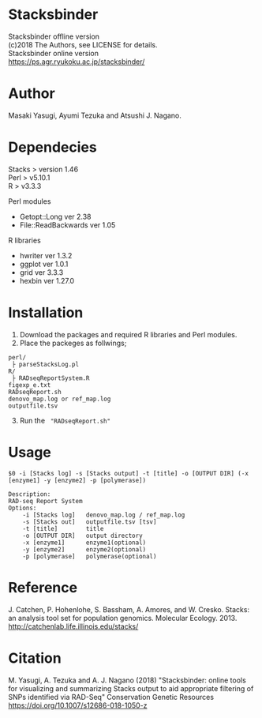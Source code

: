 # Stacksbinder  
Stacksbinder offline version  
(c)2018 The Authors, see LICENSE for details.   
Stacksbinder online version  
https://ps.agr.ryukoku.ac.jp/stacksbinder/  

# Author  
Masaki Yasugi, Ayumi Tezuka and Atsushi J. Nagano.  

# Dependecies  
Stacks > version 1.46  
Perl > v5.10.1  
R > v3.3.3  
  
Perl modules
 - Getopt::Long ver 2.38 
 - File::ReadBackwards ver 1.05 

R libraries
 - hwriter ver 1.3.2
 - ggplot ver 1.0.1
 - grid ver 3.3.3
 - hexbin ver 1.27.0

# Installation  
1. Download the packages and required R libraries and Perl modules.  
2. Place the packeges as follwings;  
``` 
perl/ 
 ├ parseStacksLog.pl 
R/  
 ├ RADseqReportSystem.R  
figexp_e.txt  
RADseqReport.sh  
denovo_map.log or ref_map.log  
outputfile.tsv  
``` 

3. Run the ```  "RADseqReport.sh" ```  

# Usage  
``` 
$0 -i [Stacks log] -s [Stacks output] -t [title] -o [OUTPUT DIR] (-x [enzyme1] -y [enzyme2] -p [polymerase])  
  
Description:  
RAD-seq Report System  
Options:  
    -i [Stacks log]   denovo_map.log / ref_map.log  
    -s [Stacks out]   outputfile.tsv [tsv]  
    -t [title]        title  
    -o [OUTPUT DIR]   output directory  
    -x [enzyme1]      enzyme1(optional)  
    -y [enzyme2]      enzyme2(optional)  
    -p [polymerase]   polymerase(optional)  
``` 
# Reference  
J. Catchen, P. Hohenlohe, S. Bassham, A. Amores, and W. Cresko. Stacks: an analysis tool set for population genomics. Molecular Ecology. 2013.
http://catchenlab.life.illinois.edu/stacks/
# Citation  
M. Yasugi, A. Tezuka and A. J. Nagano (2018) "Stacksbinder: online tools for visualizing and summarizing Stacks output to aid appropriate filtering of SNPs identified via RAD-Seq" Conservation Genetic Resources
https://doi.org/10.1007/s12686-018-1050-z
